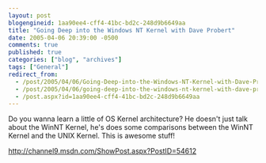 ```yaml
---
layout: post
blogengineid: 1aa90ee4-cff4-41bc-bd2c-248d9b6649aa
title: "Going Deep into the Windows NT Kernel with Dave Probert"
date: 2005-04-06 20:39:00 -0500
comments: true
published: true
categories: ["blog", "archives"]
tags: ["General"]
redirect_from: 
  - /post/2005/04/06/Going-Deep-into-the-Windows-NT-Kernel-with-Dave-Probert
  - /post/2005/04/06/going-deep-into-the-windows-nt-kernel-with-dave-probert
  - /post.aspx?id=1aa90ee4-cff4-41bc-bd2c-248d9b6649aa
---
```

<!-- more -->
<P>Do you wanna&nbsp;learn a little of OS Kernel architecture? He doesn't just talk about the WinNT Kernel, he's does some comparisons between the WinNT Kernel and the UNIX Kernel. This is awesome stuff!</P>
<P><A href="http://channel9.msdn.com/ShowPost.aspx?PostID=54612">http://channel9.msdn.com/ShowPost.aspx?PostID=54612</A></P>
